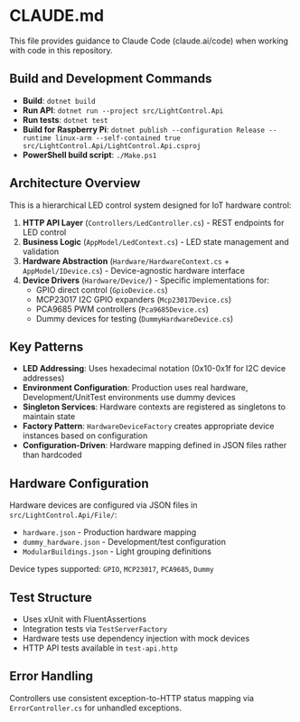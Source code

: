 # CLAUDE.md

This file provides guidance to Claude Code (claude.ai/code) when working with code in this repository.

## Build and Development Commands

- **Build**: `dotnet build`
- **Run API**: `dotnet run --project src/LightControl.Api`
- **Run tests**: `dotnet test`
- **Build for Raspberry Pi**: `dotnet publish --configuration Release --runtime linux-arm --self-contained true src/LightControl.Api/LightControl.Api.csproj`
- **PowerShell build script**: `./Make.ps1`

## Architecture Overview

This is a hierarchical LED control system designed for IoT hardware control:

1. **HTTP API Layer** (`Controllers/LedController.cs`) - REST endpoints for LED control
2. **Business Logic** (`AppModel/LedContext.cs`) - LED state management and validation
3. **Hardware Abstraction** (`Hardware/HardwareContext.cs` + `AppModel/IDevice.cs`) - Device-agnostic hardware interface
4. **Device Drivers** (`Hardware/Device/`) - Specific implementations for:
   - GPIO direct control (`GpioDevice.cs`)
   - MCP23017 I2C GPIO expanders (`Mcp23017Device.cs`)
   - PCA9685 PWM controllers (`Pca9685Device.cs`)
   - Dummy devices for testing (`DummyHardwareDevice.cs`)

## Key Patterns

- **LED Addressing**: Uses hexadecimal notation (0x10-0x1f for I2C device addresses)
- **Environment Configuration**: Production uses real hardware, Development/UnitTest environments use dummy devices
- **Singleton Services**: Hardware contexts are registered as singletons to maintain state
- **Factory Pattern**: `HardwareDeviceFactory` creates appropriate device instances based on configuration
- **Configuration-Driven**: Hardware mapping defined in JSON files rather than hardcoded

## Hardware Configuration

Hardware devices are configured via JSON files in `src/LightControl.Api/File/`:
- `hardware.json` - Production hardware mapping
- `dummy_hardware.json` - Development/test configuration
- `ModularBuildings.json` - Light grouping definitions

Device types supported: `GPIO`, `MCP23017`, `PCA9685`, `Dummy`

## Test Structure

- Uses xUnit with FluentAssertions
- Integration tests via `TestServerFactory` 
- Hardware tests use dependency injection with mock devices
- HTTP API tests available in `test-api.http`

## Error Handling

Controllers use consistent exception-to-HTTP status mapping via `ErrorController.cs` for unhandled exceptions.